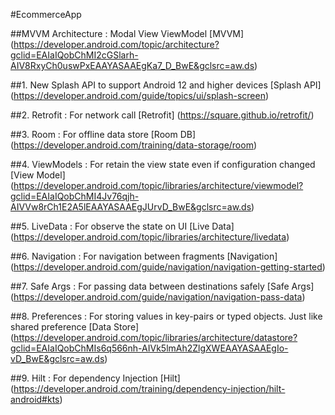#EcommerceApp

##MVVM Architecture : Modal View ViewModel
[MVVM] (https://developer.android.com/topic/architecture?gclid=EAIaIQobChMI2cGSlarh-AIV8RxyCh0uswPxEAAYASAAEgKa7_D_BwE&gclsrc=aw.ds)

##1. New Splash API to support Android 12 and higher devices
[Splash API] (https://developer.android.com/guide/topics/ui/splash-screen)

##2. Retrofit : For network call
[Retrofit] (https://square.github.io/retrofit/)

##3. Room : For offline data store
[Room DB] (https://developer.android.com/training/data-storage/room)

##4. ViewModels : For retain the view state even if configuration changed
[View Model] (https://developer.android.com/topic/libraries/architecture/viewmodel?gclid=EAIaIQobChMI4Jv76qjh-AIVVw8rCh1E2A5lEAAYASAAEgJUrvD_BwE&gclsrc=aw.ds)

##5. LiveData : For observe the state on UI
[Live Data] (https://developer.android.com/topic/libraries/architecture/livedata)

##6. Navigation : For navigation between fragments
[Navigation] (https://developer.android.com/guide/navigation/navigation-getting-started)

##7. Safe Args : For passing data between destinations safely
[Safe Args] (https://developer.android.com/guide/navigation/navigation-pass-data)

##8. Preferences : For storing values in key-pairs or typed objects. Just like shared preference
[Data Store] (https://developer.android.com/topic/libraries/architecture/datastore?gclid=EAIaIQobChMIs6q566nh-AIVk5lmAh2ZlgXWEAAYASAAEgIo-vD_BwE&gclsrc=aw.ds)

##9. Hilt : For dependency Injection
[Hilt] (https://developer.android.com/training/dependency-injection/hilt-android#kts)
